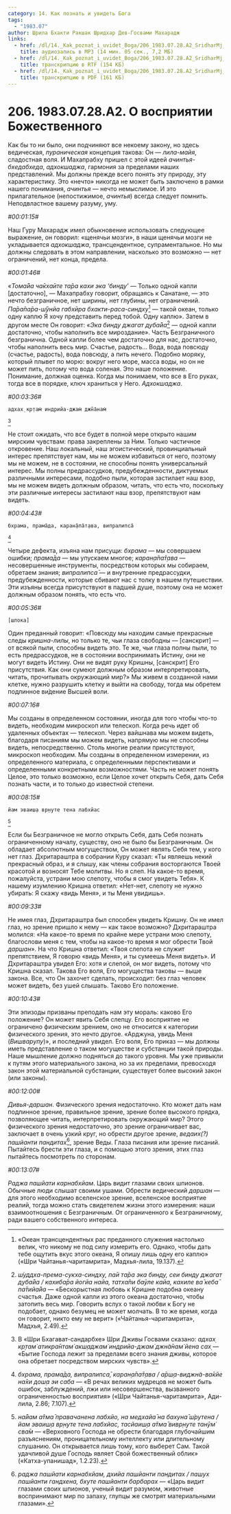 ```yaml
---
category: 14. Как познать и увидеть Бога
tags:
  - "1983.07"
author: Шрила Бхакти Ракшак Шридхар Дев-Госвами Махарадж
links:
  - href: /dl/14._Kak_poznat_i_uvidet_Boga/206_1983.07.28.A2_SridharMj_O_vospriyatii_Bojestvennogo.mp3
    title: аудиозапись в MP3 (14 мин. 05 сек., 7,2 МБ)
  - href: /dl/14._Kak_poznat_i_uvidet_Boga/206_1983.07.28.A2_SridharMj_O_vospriyatii_Bojestvennogo.rtf
    title: транскрипцию в RTF (154 КБ)
  - href: /dl/14._Kak_poznat_i_uvidet_Boga/206_1983.07.28.A2_SridharMj_O_vospriyatii_Bojestvennogo.pdf
    title: транскрипцию в PDF (161 КБ)
---
```


# 206. 1983.07.28.A2. О восприятии Божественного

Как бы то ни было, они подчиняют все некоему закону, но здесь ведическая, *пураническая* концепция такова: Он — *лила-майя*, сладостная воля. И Махапрабху пришел с этой идеей *ачинтья-бхедабхеда*, *адхокшаджа*, гармония за пределами наших представлений. Мы должны прежде всего понять эту природу, эту характеристику. Это «нечто» никогда не может быть заключено в рамки нашего понимания, *ачинтья* — нечто немыслимое. И это прилагательное (непостижимое, *ачинтья*) всегда следует помнить. Неподвластное вашему разуму, уму.

*#00:01:15#*

Наш Гуру Махарадж имел обыкновение использовать следующее выражение, он говорил: «щенячьи мозги», в наши щенячьи мозги не укладывается *адхокшаджа*, трансцендентное, супраментальное. Но мы должны следовать в этом направлении, насколько это возможно — нет ограничений, нет конца, предела.

*#00:01:46#*

«*Тома̄йа ча̄кха̄ите та̄ра кахи эка ‘бинду’* — Только одной капли [достаточно], — Махапрабху говорит, обращаясь к Санатане, — это нечто безграничное, нет ширины, нет глубины, нет ограничений. *Па̄ра̄па̄ра-ш́ӯнйа габхӣра бхакти-раса-синдху*[^_ftn1] — такой океан, только одну каплю Я хочу представить перед тобой. Одну каплю». Затем в другом месте Он говорит: «*Эка бинду джагат д̣уба̄йа*[^_ftn2] — одной капли достаточно, чтобы наполнить все мироздание». Часть Безграничного безгранична. Одной капли более чем достаточно для нас, достаточно, чтобы наполнить весь мир. Счастье, радость… Вода, вода повсюду (счастье, радость), вода повсюду, а пить нечего. Подобно моряку, который плывет по морю: вокруг него море, масса воды, но он не может пить, потому что вода соленая. Это наше положение. Понимание, должная оценка. Когда мы понимаем, что все в Его руках, тогда все в порядке, ключ храниться у Него. *Адхокшаджа*.

*#00:03:36#*

    адхах̣ кр̣там̇ индрийа-джам̇ джн̃а̄нам̇
[^_ftn3]

Не стоит ожидать, что все будет в полной мере открыто нашим мирским чувствам: права закреплены за Ним. Только частичное откровение. Наш локальный, наш эгоистический, провинциальный интерес препятствует нам, мы не можем избавиться от него, поэтому мы не можем, не в состоянии, не способны понять универсальный интерес. Мы полны предрассудков, предубежденности, диктуемых различными интересами, подобно пыли, которая застилает наш взор, мы не можем видеть должным образом, читать, что есть что, поскольку эти различные интересы застилают наш взор, препятствуют нам видеть.

*#00:04:43#*

    бхрама, прама̄да, каран̣а̄па̄т̣ава, випралипса̄
[^_ftn4]

Четыре дефекта, изъяна нам присущи: *бхрама* — мы совершаем ошибки; *прама̄да* — мы упускаем многое; *каран̣а̄па̄т̣ава* — несовершенные инструменты, посредством которых мы собираем, обретаем знания; *випралипса̄* — и внутренние предрассудки, предубежденности, которые сбивают нас с толку в нашем путешествии. Эти изъяны всегда присутствуют в падшей душе, поэтому она не может должным образом понять, что есть что.

*#00:05:36#*

    [шлока]

Один преданный говорит: «Повсюду мы находим самые прекрасные следы *кришна-лилы*, но только те, чьи глаза свободны — [санскрит] — от всякой пыли, способны видеть это. Те же, чьи глаза полны пыли, то есть предрассудков, не в состоянии воспринимать Истину, они не могут видеть Истину. Они не видят руку Кришны, [санскрит] Его присутствия. Как они сумеют должным образом интерпретировать, читать, прочитывать окружающий мир?» Мы живем в созданной нами клетке, нужно разрушить клетку и выйти на свободу, тогда мы обретем подлинное ви́дение Высшей воли.

*#00:07:16#*

Мы созданы в определенном состоянии, иногда для того чтобы что-то видеть, необходим микроскоп или телескоп. Когда речь идет об удаленных объектах — телескоп. Через вайшнава мы можем видеть, благодаря писаниям мы можем видеть, напрямую мы не способны видеть, непосредственно. Столь многие реалии присутствуют, микроскоп необходим. Мы созданы в определенном измерении, из определенного материала, с определенными перспективами и определенными конкретными возможностями. Часть не может понять Целое, это только возможно, если Целое хочет открыть Себя, дать Себя познать части, и то только до известной степени.

*#00:08:15#*

    йам эваиш̣а вр̣н̣уте тена лабхйас
[^_ftn5]

Если бы Безграничное не могло открыть Себя, дать Себя познать ограниченному началу, существу, оно не было бы Безграничным. Он обладает абсолютным могуществом, Он может являть Себя тем, у кого нет глаз. Дхритараштра в собрании Куру сказал: «Ты являешь некий прекрасный образ, и я слышу, как члены собрания восторгаются Твоей красотой и возносят Тебе молитвы. Но я слеп. На какое-то время, пожалуйста, устрани мою слепоту, чтобы я смог увидеть Тебя». К нашему изумлению Кришна ответил: «Нет-нет, слепоту не нужно убирать: Я скажу «видь Меня», и ты Меня увидишь».

*#00:09:33#*

Не имея глаз, Дхритараштра был способен увидеть Кришну. Он не имел глаз, но зрение пришло к нему — как такое возможно? Дхритараштра молился: «На какое-то время по крайне мере устрани мою слепоту, благослови меня с тем, чтобы на какое-то время я мог обрести Твой *даршан*». На что Кришна ответил: «Твоя слепота не служит препятствием, Я говорю «видь Меня», и ты сумеешь Меня видеть». И Дхритараштра увидел Его: хотя и слепой, он мог видеть, потому что Кришна сказал. Такова Его воля, Его могущества таковы — выше закона. Все, что Он захочет сделать, происходит: без глаз человек может видеть, без ушей слышать. Таково Его положение.

*#00:10:43#*

Эти эпизоды призваны преподать нам эту мораль: каково Его положение? Он может явить Себя слепцу. Его восприятие не ограничено физическим зрением, оно не относится к категории физического зрения, это нечто другое. «Арджуна, увидь Меня (*Вишварупу*)», и последний увидел. Его воля, Его приказ — мы должны иметь представление о таком могуществе и субстанции такой природы. Наше мышление должно подняться до такого уровня. Мы уже привыкли к путям этого материального закона, но за их пределами, превосходя закон этой материальной субстанции, существует более высокий закон (или законы).

*#00:12:00#*

*Дивья-даршан*. Физического зрения недостаточно. Кто может дать нам подлинное зрение, правильное зрение, зрение более высокого прядка, позволяющее читать, интерпретировать окружающий мир? Этого физического зрения недостаточно, это зрение ограничивает вас, заключает в очень узкий круг, но обрести другое зрение, *ведаих(?) пашйанти пандитах*[^_ftn6], зрение Веды. Глаза писания или зрение писаний. Пытайтесь брести эти глаза, и с помощью этого зрения, этих глаз пытайтесь посмотреть по сторонам.

*#00:13:07#*

*Раджа пашйати карнабхйам*. Царь видит глазами своих шпионов. Обычные люди слышат своими ушами. Обрести ведический *даршан* — для этого необходимо вселенское зрение, вселенское восприятие реалий, тогда можно стать свидетелем жизни этого измерения: наши взаимоотношения с Безграничным. От ограниченного к Безграничному, ради вашего собственного интереса.



[^_ftn1]: «Океан трансцендентных рас преданного служения настолько велик, что никому не под силу измерить его. Однако, чтобы дать тебе ощутить вкус этого океана, Я опишу лишь одну его каплю» («Шри Чайтанья-чаритамрита», Мадхья-лила, 19.137).

[^_ftn2]: *ш́уддха-према-сукха-синдху, па̄и та̄ра эка бинду, сеи бинду джагат д̣уба̄йа / кахиба̄ра йогйа найа, татха̄пи ба̄уле кайа, кахиле ва̄ кеба̄ па̄тийа̄йа* — «Бескорыстная любовь к Кришне подобна океану счастья. Даже одной капли из этого океана достаточно, чтобы затопить весь мир. Говорить вслух о такой любви к Богу не подобает, однако безумец не может молчать. В то же время, когда он говорит, никто ему не верит» («Чайтанья-чаритамрита», Мадхья, 2.49).

[^_ftn3]: В «Шри Бхагават-сандарбхе» Шри Дживы Госвами сказано: *адхах̣ кр̣там̇ атикра̄нтам̇ акш̣аджам̇ индрийа-джам̇ джн̃а̄нам̇ йена сах̣* — «Бытие Господа лежит за пределами всего знания дживы, которое она обретает посредством мирских чувств».

[^_ftn4]: *бхрама, прама̄да, випралипса̄, каран̣а̄па̄т̣ава / а̄рш̣а-виджн̃а-ва̄кйе на̄хи дош̣а эи саба* — «В речах великих мудрецов не может быть ошибок, заблуждений, лжи или несовершенства, вызванного ограниченностью восприятия» («Шри Чайтанья-чаритамрита», Ади-лила, 2.86; 7.107).

[^_ftn5]: *на̄йам а̄тма̄ правачанена лабхйо, на медхайа̄ на бахуна̄ ш́рутена / йам эваиш̣а вр̣н̣уте тена лабхйас, тасйаиш̣а а̄тма̄ вивр̣н̣уте танӯм̇ сва̄м* — «Верховного Господа не обрести благодаря глубочайшим разъяснениям, проницательному интеллекту или длительному слушанию. Он открывается лишь тому, кого выберет Сам. Такой удачливой душе Господь являет Свой божественный облик» («Катха-упанишад», 1.2.23).

[^_ftn6]: *раджа пашйати карнабхйам, дхийа пашйанти пандитах / пашух пашйанти гандхена, бхуте пашйанти барбарах* — «Царь видит глазами своих шпионов, ученый видит разумом, животные воспринимают мир по запаху, глупцы же смотрят материальными глазами».

